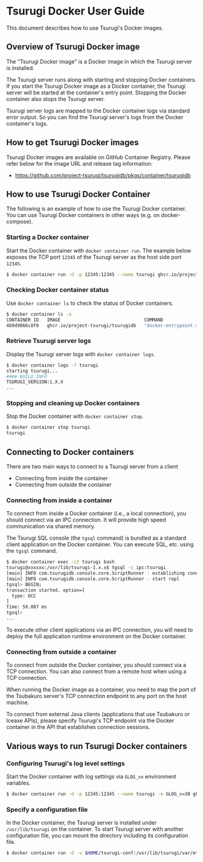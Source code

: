 # Tsurugi Docker User Guide

This document describes how to use Tsurugi's Docker images.

## Overview of Tsurugi Docker image

The "Tsurugi Docker image" is a Docker image in which the Tsurugi server is installed.

The Tsurugi server runs along with starting and stopping Docker containers.
If you start the Tsurugi Docker image as a Docker container, the Tsurugi server will be started at the container's entry point.
Stopping the Docker container also stops the Tsurugi server.

Tsurugi server logs are mapped to the Docker container logs via standard error output.
So you can find the Tsurugi server's logs from the Docker container's logs.

## How to get Tsurugi Docker images

Tsurugi Docker images are available on GitHub Container Registry.
Please refer below for the image URL and release tag information:

- https://github.com/project-tsurugi/tsurugidb/pkgs/container/tsurugidb

## How to use Tsurugi Docker Container

The following is an example of how to use the Tsurugi Docker container.
You can use Tsurugi Docker containers in other ways (e.g. on docker-compose).

### Starting a Docker container

Start the Docker container with `docker container run`.
The example below exposes the TCP port `12345` of the Tsurugi server as the host side port `12345`.

```sh
$ docker container run -d -p 12345:12345 --name tsurugi ghcr.io/project-tsurugi/tsurugidb
```

### Checking Docker container status

Use `docker container ls` to check the status of Docker containers.

```sh
$ docker container ls -a
CONTAINER ID   IMAGE                               COMMAND                  CREATED          STATUS                    PORTS                                           NAMES
4b9d9866c8f0   ghcr.io/project-tsurugi/tsurugidb   "docker-entrypoint.sh"   13 seconds ago   Up 8 seconds              0.0.0.0:12345->12345/tcp, :::12345->12345/tcp   tsurugi
```

### Retrieve Tsurugi server logs

Display the Tsurugi server logs with `docker container logs`.

```sh
$ docker container logs -f tsurugi
starting tsurugi...
#### BUILD_INFO
TSURUGI_VERSION:1.X.X
...
```

### Stopping and cleaning up Docker containers

Stop the Docker container with `docker container stop`.

```sh
$ docker container stop tsurugi
tsurugi
```

## Connecting to Docker containers

There are two main ways to connect to a Tsurugi server from a client

- Connecting from inside the container
- Connecting from outside the container

### Connecting from inside a container

To connect from inside a Docker container (i.e., a local connection), you should connect via an IPC connection. It will provide high speed communication via shared memory.

The Tsurugi SQL console (the `tgsql` command) is bundled as a standard client application on the Docker container. You can execute SQL, etc. using the `tgsql` command.

```sh
$ docker container exec -it tsurugi bash
tsurugi@xxxxxx:/usr/lib/tsurugi-1.x.x$ tgsql -c ipc:tsurugi
[main] INFO com.tsurugidb.console.core.ScriptRunner - establishing connection: ipc:tsurugi
[main] INFO com.tsurugidb.console.core.ScriptRunner - start repl
tgsql> BEGIN;
transaction started. option=[
  type: OCC
]
Time: 59.087 ms
tgsql>
...
```

To execute other client applications via an IPC connection, you will need to deploy the full application runtime environment on the Docker container.

### Connecting from outside a container

To connect from outside the Docker container, you should connect via a TCP connection.
You can also connect from a remote host when using a TCP connection.

When running the Docker image as a container, you need to map the port of the Tsubakuro server's TCP connection endpoint to any port on the host machine.

To connect from external Java clients (applications that use Tsubakuro or Iceaxe APIs), please specify Tsurugi's TCP endpoint via the Docker container in the API that establishes connection sessions.

## Various ways to run Tsurugi Docker containers

### Configuring Tsurugi's log level settings

Start the Docker container with log settings via `GLOG_xx` environment variables.

```sh
$ docker container run -d -p 12345:12345 --name tsurugi -e GLOG_v=30 ghcr.io/project-tsurugi/tsurugidb
```

### Specify a configuration file

In the Docker container, the Tsurugi server is installed under `/usr/lib/tsurugi` on the container.
To start Tsurugi server with another configuration file, you can mount the directory including its configuration file.

```sh
$ docker container run -d -v $HOME/tsurugi-conf:/usr/lib/tsurugi/var/etc --name tsurugi ghcr.io/project-tsurugi/tsurugidb
```

